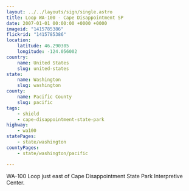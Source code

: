 ```yaml
---
layout: ../../layouts/sign/single.astro
title: Loop WA-100 - Cape Disappointment SP
date: 2007-01-01 00:00:00 +0000 +0000
imageid: "1415785386"
flickrid: "1415785386"
location:
    latitude: 46.290305
    longitude: -124.056002
country:
    name: United States
    slug: united-states
state:
    name: Washington
    slug: washington
county:
    name: Pacific County
    slug: pacific
tags:
    - shield
    - cape-disappointment-state-park
highway:
    - wa100
statePages:
    - state/washington
countyPages:
    - state/washington/pacific

---
```

WA-100 Loop just east of Cape Disappointment State Park Interpretive Center.